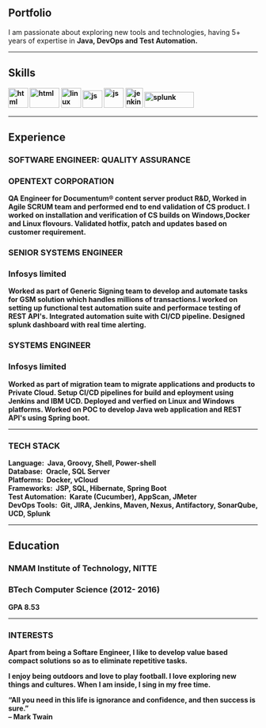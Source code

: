 ## Portfolio

I am passionate about exploring new tools and technologies, having 5+ years of expertise in <B>Java, DevOps and Test Automation.

  
---

## Skills

<p align='left'>
  <img src="https://upload.wikimedia.org/wikipedia/en/3/30/Java_programming_language_logo.svg" alt="html" width="40" height="40">
  <img src="https://upload.wikimedia.org/wikipedia/commons/e/e0/Git-logo.svg" alt="html" width="60" height="40"/>
  <img src='https://upload.wikimedia.org/wikipedia/commons/3/35/Tux.svg' alt="linux" width="40" height="40">
  <img src='https://avatars.githubusercontent.com/u/320565?s=200&v=4' height='35' width='40' alt="js">
   <img src='https://upload.wikimedia.org/wikipedia/commons/7/7e/Apache_Feather_Logo.svg' height='40' width='40' alt="js">
  <img src='https://www.jenkins.io/images/logos/jenkins/jenkins.svg' height='40' width='35' alt="jenkins">
  <img src="https://upload.wikimedia.org/wikipedia/commons/f/f8/Splunk_logo.png" alt="splunk" width="100" height="32"/>
</p>

---

## Experience

### **SOFTWARE ENGINEER: QUALITY ASSURANCE**
### OPENTEXT CORPORATION

QA Engineer for Documentum® content server product R&D, Worked in Agile SCRUM team and performed end to end validation of CS product. I worked on installation and verification of CS builds on Windows,Docker and Linux flovours. Validated hotfix, patch and updates based on customer requirement.

### **SENIOR SYSTEMS ENGINEER**
### Infosys limited

Worked as part of Generic Signing team to develop and automate tasks for GSM solution which handles millions of transactions.I worked on setting up functional test automation suite and performace testing of REST API's. Integrated automation suite with CI/CD pipeline. Designed splunk dashboard with real time alerting.

### **SYSTEMS ENGINEER**
### Infosys limited

Worked as part of migration team to migrate applications and products to Private Cloud. Setup CI/CD pipelines for build and eployment using Jenkins and IBM UCD. Deployed and verfied on Linux and Windows platforms. Worked on POC to develop Java web application and REST API's using Spring boot.

---
### **TECH STACK**

Language:&nbsp; Java, Groovy, Shell, Power-shell<BR>
Database:&nbsp; Oracle, SQL Server<BR>
Platforms:&nbsp; Docker, vCloud<BR>
Frameworks:&nbsp; JSP, SQL, Hibernate, Spring Boot<BR>
Test Automation:&nbsp; Karate (Cucumber), AppScan, JMeter<BR>
DevOps Tools:&nbsp; Git, JIRA, Jenkins, Maven, Nexus, Antifactory, SonarQube, UCD, Splunk<BR>
  
---  

## Education

### **NMAM Institute of Technology, NITTE**
### BTech Computer Science (2012- 2016)
GPA 8.53

---

### INTERESTS
Apart from being a Softare Engineer, I like to develop value based compact solutions so as to eliminate repetitive tasks.

I enjoy being outdoors and love to play football. I love exploring new things and cultures. When I am inside, I sing in my free time.

“All you need in this life is ignorance and confidence, and then success is sure.”<BR>
– Mark Twain

  
  
